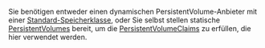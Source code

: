 Sie benötigen entweder einen dynamischen PersistentVolume-Anbieter mit einer [Standard-Speicherklasse](/docs/concepts/storage/storage-classes/), oder Sie selbst stellen statische [PersistentVolumes](/docs/user-guide/persistent-volumes/#provisioning) bereit, um die [PersistentVolumeClaims](/docs/user-guide/persistent-volumes/#persistentvolumeclaims) zu erfüllen, die hier verwendet werden.